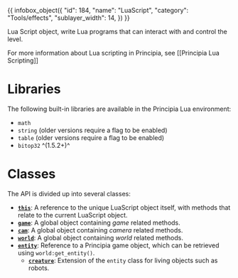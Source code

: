 {{ infobox_object({
	"id": 184,
	"name": "LuaScript",
	"category": "Tools/effects",
	"sublayer_width": 14,
}) }}

Lua Script object, write Lua programs that can interact with and control the level.

For more information about Lua scripting in Principia, see [[Principia Lua Scripting]]

# Libraries
The following built-in libraries are available in the Principia Lua environment:
- `math`
- `string` (older versions require a flag to be enabled)
- `table` (older versions require a flag to be enabled)
- `bitop32` ^(1.5.2+)^

# Classes
The API is divided up into several classes:

* **[`this`](/wiki/LuaScript/this)**: A reference to the unique LuaScript object itself, with methods that relate to the current LuaScript object.
* **[`game`](/wiki/LuaScript/game)**: A global object containing *game* related methods.
* **[`cam`](/wiki/LuaScript/cam)**: A global object containing *camera* related methods.
* **[`world`](/wiki/LuaScript/world)**: A global object containing *world* related methods.
* **[`entity`](/wiki/LuaScript/entity)**: Reference to a Principia game object, which can be retrieved using `world:get_entity()`.
  * **[`creature`](/wiki/LuaScript/creature)**: Extension of the `entity` class for living objects such as robots.